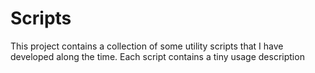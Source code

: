 # Scripts

This project contains a collection of some utility scripts that I have
developed along the time. Each script contains a tiny usage description


